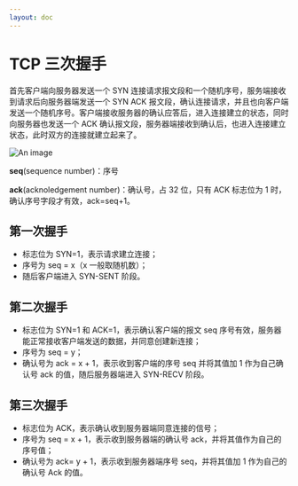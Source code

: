 ```yaml
---
layout: doc
---
```


# TCP 三次握手

首先客户端向服务器发送一个 SYN 连接请求报文段和一个随机序号，服务端接收到请求后向服务器端发送一个 SYN ACK 报文段，确认连接请求，并且也向客户端发送一个随机序号。客户端接收服务器的确认应答后，进入连接建立的状态，同时向服务器也发送一个 ACK 确认报文段，服务器端接收到确认后，也进入连接建立状态，此时双方的连接就建立起来了。

![An image](/tcp.jpg)

**seq**(sequence number)：序号

**ack**(acknoledgement number)：确认号，占 32 位，只有 ACK 标志位为 1 时，确认序号字段才有效，ack=seq+1。

## 第一次握手

- 标志位为 SYN=1，表示请求建立连接；
- 序号为 seq = x（x 一般取随机数）；
- 随后客户端进入 SYN-SENT 阶段。

## 第二次握手

- 标志位为 SYN=1 和 ACK=1，表示确认客户端的报文 seq 序号有效，服务器能正常接收客户端发送的数据，并同意创建新连接；
- 序号为 seq = y；
- 确认号为 ack = x + 1，表示收到客户端的序号 seq 并将其值加 1 作为自己确认号 ack 的值，随后服务器端进入 SYN-RECV 阶段。

## 第三次握手

- 标志位为 ACK，表示确认收到服务器端同意连接的信号；
- 序号为 seq = x + 1，表示收到服务器端的确认号 ack，并将其值作为自己的序号值；
- 确认号为 ack= y + 1，表示收到服务器端序号 seq，并将其值加 1 作为自己的确认号 Ack 的值。

